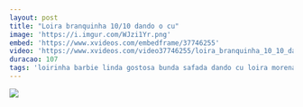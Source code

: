 ```yaml
---
layout: post
title: "Loira branquinha 10/10 dando o cu"
image: 'https://i.imgur.com/WJzi1Yr.png'
embed: 'https://www.xvideos.com/embedframe/37746255'
video: 'https://www.xvideos.com/video37746255/loira_branquinha_10_10_dando_o_cu'
duracao: 107
tags: 'loirinha barbie linda gostosa bunda safada dando cu loira morena rosa branquinha calcinha maravilhosa novinha branca rosinha sutia'
---
```

<a href="{{ page.url | prepend: site.baseurl | prepend: site.url }}"><img src="{{ page.image }}" /></a>
